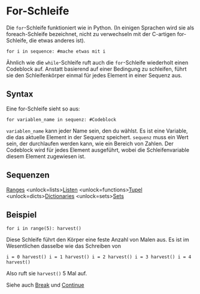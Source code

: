 # For-Schleife
Die `for`-Schleife funktioniert wie in Python. (In einigen Sprachen wird sie als foreach-Schleife bezeichnet, nicht zu verwechseln mit der C-artigen for-Schleife, die etwas anderes ist).

`for i in sequence:
	#mache etwas mit i`

Ähnlich wie die `while`-Schleife ruft auch die `for`-Schleife wiederholt einen Codeblock auf. Anstatt basierend auf einer Bedingung zu schleifen, führt sie den Schleifenkörper einmal für jedes Element in einer Sequenz aus.

## Syntax
Eine for-Schleife sieht so aus:

`for variablen_name in sequenz:
	#Codeblock`

`variablen_name` kann jeder Name sein, den du wählst. Es ist eine Variable, die das aktuelle Element in der Sequenz speichert. `sequenz` muss ein Wert sein, der durchlaufen werden kann, wie ein Bereich von Zahlen. Der Codeblock wird für jedes Element ausgeführt, wobei die Schleifenvariable diesem Element zugewiesen ist.

## Sequenzen
[Ranges](functions/range)      <unlock=lists>[Listen](docs/scripting/lists.md)      </unlock><unlock=functions>[Tupel](docs/scripting/tuples.md)      </unlock><unlock=dicts>[Dictionaries](docs/scripting/dicts.md)      </unlock><unlock=sets>[Sets](docs/scripting/sets.md)</unlock>

## Beispiel
`for i in range(5):
    harvest()`

Diese Schleife führt den Körper eine feste Anzahl von Malen aus. Es ist im Wesentlichen dasselbe wie das Schreiben von

`i = 0
harvest()
i = 1
harvest()
i = 2
harvest()
i = 3
harvest()
i = 4
harvest()`

Also ruft sie `harvest()` 5 Mal auf.

Siehe auch [Break](docs/scripting/break.md) und [Continue](docs/scripting/continue.md)